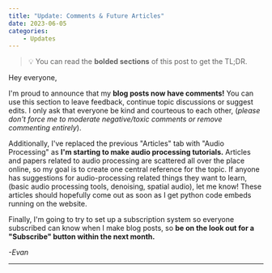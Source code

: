 ```yaml
---
title: "Update: Comments & Future Articles"
date: 2023-06-05
categories:
    - Updates
---
```


> 💡 You can read the **bolded sections** of this post to get the TL;DR.

Hey everyone,

I'm proud to announce that my **blog posts now have comments!** You can use this section to leave feedback, continue topic discussions or suggest edits. I only ask that everyone be kind and courteous to each other, (<i>please don't force me to moderate negative/toxic comments or remove commenting entirely</i>).

Additionally, I've replaced the previous "Articles" tab with "Audio Processing" as **I'm starting to make audio processing tutorials.** Articles and papers related to audio processing are scattered all over the place online, so my goal is to create one central reference for the topic. If anyone has suggestions for audio-processing related things they want to learn, (basic audio processing tools, denoising, spatial audio), let me know! These articles should hopefully come out as soon as I get python code embeds running on the website. 

Finally, I'm going to try to set up a subscription system so everyone subscribed can know when I make blog posts, so **be on the look out for a "Subscribe" button within the next month.**

<i>-Evan</i>

<hr>

